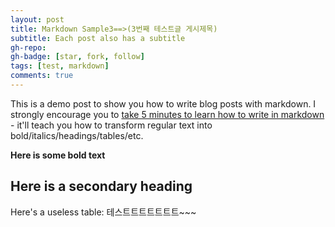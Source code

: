 ```yaml
---
layout: post
title: Markdown Sample3==>(3번째 테스트글 게시제목)
subtitle: Each post also has a subtitle
gh-repo: 
gh-badge: [star, fork, follow]
tags: [test, markdown]
comments: true
---
```


This is a demo post to show you how to write blog posts with markdown.  I strongly encourage you to [take 5 minutes to learn how to write in markdown](https://markdowntutorial.com/) - it'll teach you how to transform regular text into bold/italics/headings/tables/etc.

**Here is some bold text**

## Here is a secondary heading

Here's a useless table:
테스트트트트트트트~~~
